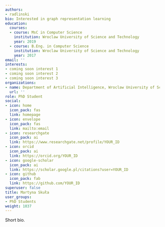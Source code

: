 ```yaml
---
authors:
- radlinski
bio: Interested in graph representation learning
education:
  courses:
  - course: MsC in Computer Science
    institution: Wroclaw University of Science and Technology
    year: 2019
  - course: B.Eng. in Computer Science
    institution: Wroclaw University of Science and Technology
    year: 2017
email: ''
interests:
- coming soon interest 1
- coming soon interest 2
- coming soon interest 3
organizations:
- name: Department of Artificial Intelligence, Wroclaw University of Science and Technology
  url: ''
role: PhD Student
social:
- icon: home
  icon_pack: fas
  link: homepage
- icon: envelope
  icon_pack: fas
  link: mailto:email
- icon: researchgate
  icon_pack: ai
  link: https://www.researchgate.net/profile/YOUR_ID
- icon: orcid
  icon_pack: ai
  link: https://orcid.org/YOUR_ID
- icon: google-scholar
  icon_pack: ai
  link: https://scholar.google.pl/citations?user=YOUR_ID
- icon: github
  icon_pack: fab
  link: https://github.com/YOUR_ID
superuser: false
title: Martyna Skuła
user_groups:
- PhD Students
weight: 1037
---
```

Short bio.